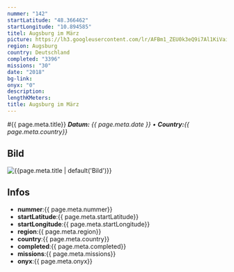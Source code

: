 ```yaml
---
nummer: "142"
startLatitude: "48.366462"
startLongitude: "10.894585"
titel: Augsburg im März
picture: https://lh3.googleusercontent.com/lr/AFBm1_ZEU0k3eQ9i7Al1KiVaiEsYWH0TeL55umnvtKzrCps-5ooKVOyH52YFSqOx_hmjEQfYlg4q1QOX_Ld074x2UXOqyKFP3-bCJ1dIQoSEnESBF3M9eS3C84ruvUBmr52mfPGElWEwW-7APWAcTHy-J3Ar3HzvVPvE-q4FG8SkiOMfdhJpB0sA1I2CSx1Q3vJIFHxAkDed6m10cEbfdXuISUaolj9bkkMWnbE-iJ808Z6JTyHE38HhGbbjQ2yKtOL-2piWeAIqiSKTJvfqong_oqThmzP1R8GoLNXu6GoITXt823IZBwgYnyW_6wr6yoM3w6EHIE8VoEHjBM_BrIwG3WGNzDrJrwyQUxtMWkn6vbk3GhDpzQ8FnCy2OqnGk98ujsnfI9m5LU71oUA4ze2c2NhFSln83gg6ngNHpf34Rq0FurK1JlXWv-26NeSAC_FSMQmH-AFMrwEkRV_8-pXP_f96MmZBK5vRH_WeauLNYTsptnrOqffeN1bnLr4yBS1CEVIZY5At1Ovb8_07V_xco5_yWVsy6nv1Pd2qoeMTK2FIetK64ihzwIyyUj-Q2_Bj1iQXqNnZmyE7a4cIBtz1G1hTts7WrLvrFvj1Vud87ttzM4mvl4_c7Zaz6Zntl0vrj0uklhW4IvPtEcBbLufuxs0i2ZQhL_j025WEFeqUgOWDtN-zh8X8SdpYKJ-4PoRzhGc_E52PWhtOg_cCv2KWmVZONZp0dTWjEUoyW3nsGdLu3exO7TIW93RWE2pR4jbNNPQltqhLc_M1SHRKR6YHdzVksvb0rwxbL889F8sC8js0SoPA8bL7EoT-mfipo79dO50DTnhd21hhVRuK8Py0xgi78ZpKp5g
region: Augsburg
country: Deutschland
completed: "3396"
missions: "30"
date: "2018"
bg-link: 
onyx: "0"
description: 
lengthKMeters: 
title: Augsburg im März
---
```


#{{ page.meta.title}}
_**Datum:** {{ page.meta.date }} • **Country:**{{ page.meta.country}}_

## Bild
![{{page.meta.title | default('Bild')}}]({{page.meta.picture}})

## Infos
- **nummer**:{{ page.meta.nummer}}
- **startLatitude**:{{ page.meta.startLatitude}}
- **startLongitude**:{{ page.meta.startLongitude}}
- **region**:{{ page.meta.region}}
- **country**:{{ page.meta.country}}
- **completed**:{{ page.meta.completed}}
- **missions**:{{ page.meta.missions}}
- **onyx**:{{ page.meta.onyx}}

